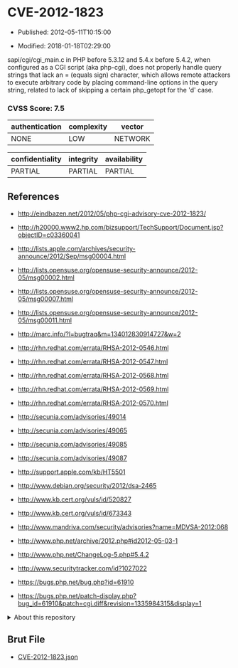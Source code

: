 # CVE-2012-1823

- Published: 2012-05-11T10:15:00

- Modified: 2018-01-18T02:29:00

sapi/cgi/cgi_main.c in PHP before 5.3.12 and 5.4.x before 5.4.2, when configured as a CGI script (aka php-cgi), does not properly handle query strings that lack an = (equals sign) character, which allows remote attackers to execute arbitrary code by placing command-line options in the query string, related to lack of skipping a certain php_getopt for the 'd' case.

### CVSS Score: **7.5**

| authentication | complexity | vector |
| --- | --- | --- |
| NONE | LOW | NETWORK |

| confidentiality | integrity | availability |
| --- | --- | --- |
| PARTIAL | PARTIAL | PARTIAL |

## References

* http://eindbazen.net/2012/05/php-cgi-advisory-cve-2012-1823/

* http://h20000.www2.hp.com/bizsupport/TechSupport/Document.jsp?objectID=c03360041

* http://lists.apple.com/archives/security-announce/2012/Sep/msg00004.html

* http://lists.opensuse.org/opensuse-security-announce/2012-05/msg00002.html

* http://lists.opensuse.org/opensuse-security-announce/2012-05/msg00007.html

* http://lists.opensuse.org/opensuse-security-announce/2012-05/msg00011.html

* http://marc.info/?l=bugtraq&m=134012830914727&w=2

* http://rhn.redhat.com/errata/RHSA-2012-0546.html

* http://rhn.redhat.com/errata/RHSA-2012-0547.html

* http://rhn.redhat.com/errata/RHSA-2012-0568.html

* http://rhn.redhat.com/errata/RHSA-2012-0569.html

* http://rhn.redhat.com/errata/RHSA-2012-0570.html

* http://secunia.com/advisories/49014

* http://secunia.com/advisories/49065

* http://secunia.com/advisories/49085

* http://secunia.com/advisories/49087

* http://support.apple.com/kb/HT5501

* http://www.debian.org/security/2012/dsa-2465

* http://www.kb.cert.org/vuls/id/520827

* http://www.kb.cert.org/vuls/id/673343

* http://www.mandriva.com/security/advisories?name=MDVSA-2012:068

* http://www.php.net/archive/2012.php#id2012-05-03-1

* http://www.php.net/ChangeLog-5.php#5.4.2

* http://www.securitytracker.com/id?1027022

* https://bugs.php.net/bug.php?id=61910

* https://bugs.php.net/patch-display.php?bug_id=61910&patch=cgi.diff&revision=1335984315&display=1

<details>
<summary>About this repository</summary> 

  This repository is part of the project [Live Hack CVE](https://github.com/Live-Hack-CVE). Main website can be found [www.live-hack.org](https://www.live-hack.org) 
  
  Made by [Sn0wAlice](https://github.com/Sn0wAlice) for the people that care about security and need to have a feed of the latest CVEs. Hope you enjoy it, don't forget to star the repo and follow me on [Twitter](https://twitter.com/Sn0wAlice) and [Github](https://github.com/Sn0wAlice). And that is my [personnal website](https://www.alice-snow.me/)

  - [Home Page](https://github.com/Live-Hack-CVE)
  - [Framework](https://github.com/Live-Hack-CVE/cve-framework)
  - [CVE database](https://github.com/Live-Hack-CVE/full_database)
  - [Changelog](https://github.com/Live-Hack-CVE/Changelog)
</details>

## Brut File

* [CVE-2012-1823.json](https://raw.githubusercontent.com/Live-Hack-CVE/full_database/main/cves/2012/CVE-2012-1823.json)

